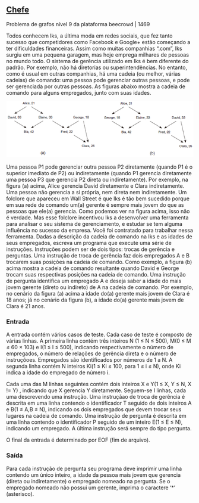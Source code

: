 ## [Chefe](https://judge.beecrowd.com/pt/problems/view/1469)

Problema de grafos nível 9 da plataforma beecrowd | 1469

Todos conhecem Iks, a última moda em redes sociais, que fez tanto sucesso que competidores como Facebook e Google+ estão começando a ter dificuldades financeiras. Assim como muitas companhias “.com”, Iks surgiu em uma pequena garagem, mas hoje emprega milhares de pessoas no mundo todo. O sistema de gerência utilizado em Iks é bem diferente do padrão. Por exemplo, não há diretorias ou superintendências. No entanto, como é usual em outras companhias, há uma cadeia (ou melhor, várias cadeias) de comando: uma pessoa pode gerenciar outras pessoas, e pode ser gerenciada por outras pessoas. As figuras abaixo mostra a cadeia de comando para alguns empregados, junto com suas idades.

![problema04](../assets/problema04.jpg)

Uma pessoa P1 pode gerenciar outra pessoa P2 diretamente (quando P1 é o superior imediato de P2) ou indiretamente (quando P1 gerencia diretamente uma pessoa P3 que gerencia P2 direta ou indiretamente). Por exemplo, na figura (a) acima, Alice gerencia David diretamente e Clara indiretamente. Uma pessoa não gerencia a si própria, nem direta nem indiretamente. Um folclore que apareceu em Wall Street é que Iks é tão bem sucedido porque em sua rede de comando um(a) gerente é sempre mais jovem do que as pessoas que ele(a) gerencia. Como podemos ver na figura acima, isso não é verdade. Mas esse folclore incentivou Iks a desenvolver uma ferramenta para analisar o seu sistema de gerenciamento, e estudar se tem alguma influência no sucesso da empresa. Você foi contratado para trabalhar nessa ferramenta. Dadas a descrição da cadeia de comando na Iks e as idades de seus empregados, escreva um programa que execute uma série de instruções. Instruções podem ser de dois tipos: trocas de gerência e perguntas. Uma instrução de troca de gerência faz dois empregados A e B trocarem suas posições na cadeia de comando. Como exemplo, a figura (b) acima mostra a cadeia de comando resultante quando David e George trocam suas respectivas posições na cadeia de comando. Uma instrução de pergunta identifica um empregado A e deseja saber a idade do mais jovem gerente (direto ou indireto) de A na cadeia de comando. Por exemplo, no cenário da figura (a) acima a idade do(a) gerente mais jovem de Clara é 18 anos; já no cenário da figura (b), a idade do(a) gerente mais jovem de Clara é 21 anos.

### Entrada
A entrada contém vários casos de teste. Cada caso de teste é composto de várias linhas. A primeira linha contém três inteiros N (1 ≤ N ≤ 500), M(0 ≤ M ≤ 60 × 103) e I(1 ≤ I ≤ 500), indicando respectivamente o número de empregados, o número de relações de gerência direta e o número de instruçõoes. Empregados são identificados por números de 1 a N. A segunda linha contém N inteiros Ki(1 ≤ Ki ≤ 100, para 1 ≤ i ≤ N), onde Ki indica a idade do empregado de número i.

Cada uma das M linhas seguintes contém dois inteiros X e Y(1 ≤ X, Y ≤ N, X != Y) , indicando que X gerencia Y diretamente. Seguem-se I linhas, cada uma descrevendo uma instrução. Uma instruçãao de troca de gerência é descrita em uma linha contendo o identificador T seguido de dois inteiros A e B(1 ≤ A,B ≤ N), indicando os dois empregados que devem trocar seus lugares na cadeia de comando. Uma instrução de pergunta é descrita em uma linha contendo o identificador P seguido de um inteiro E(1 ≤ E ≤ N), indicando um empregado. A última instrução será sempre do tipo pergunta.

O final da entrada é determinado por EOF (fim de arquivo).

### Saída
Para cada instrução de pergunta seu programa deve imprimir uma linha contendo um único inteiro, a idade da pessoa mais jovem que gerencia (direta ou indiretamente) o empregado nomeado na pergunta. Se o empregado nomeado não possui um gerente, imprima o caractere ‘*’ (asterisco).